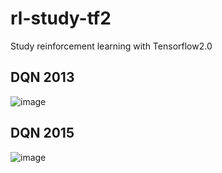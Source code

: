# rl-study-tf2
Study reinforcement learning with Tensorflow2.0
## DQN 2013
![image](https://user-images.githubusercontent.com/6908807/62022180-fb2b2480-b205-11e9-9775-3f5d509a3ff0.png)   


## DQN 2015
![image](https://user-images.githubusercontent.com/6908807/62022213-2b72c300-b206-11e9-9019-c4cbc188c300.png)
